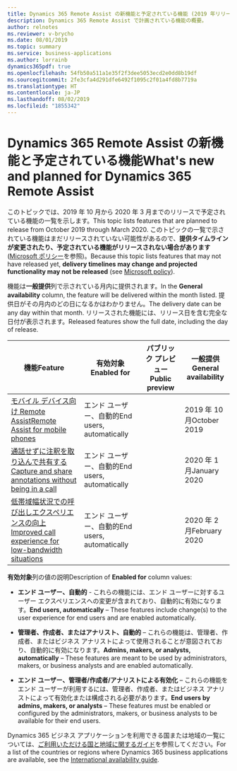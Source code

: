```yaml
---
title: Dynamics 365 Remote Assist の新機能と予定されている機能 (2019 年リリース ウェーブ 2)
description: Dynamics 365 Remote Assist で計画されている機能の概要。
author: relnotes
ms.reviewer: v-brycho
ms.date: 08/01/2019
ms.topic: summary
ms.service: business-applications
ms.author: lorrainb
dynamics365pdf: true
ms.openlocfilehash: 54fb50a511a1e35f2f3dee5053ecd2e0dd8b19df
ms.sourcegitcommit: 2fe3cfa4d291dfe6492f1095c2f01a4fd8b7719a
ms.translationtype: HT
ms.contentlocale: ja-JP
ms.lasthandoff: 08/02/2019
ms.locfileid: "1855342"
---
```

# <a name="whats-new-and-planned-for-dynamics-365-remote-assist"></a><span data-ttu-id="1b93d-103">Dynamics 365 Remote Assist の新機能と予定されている機能</span><span class="sxs-lookup"><span data-stu-id="1b93d-103">What's new and planned for Dynamics 365 Remote Assist</span></span>

<span data-ttu-id="1b93d-104">このトピックでは、2019 年 10 月から 2020 年 3 月までのリリースで予定されている機能の一覧を示します。</span><span class="sxs-lookup"><span data-stu-id="1b93d-104">This topic lists features that are planned to release from October 2019 through March 2020.</span></span> <span data-ttu-id="1b93d-105">このトピックの一覧で示されている機能はまだリリースされていない可能性があるので、**提供タイムラインが変更されたり、予定されている機能がリリースされない場合があります** ([Microsoft ポリシー](https://go.microsoft.com/fwlink/p/?linkid=2007332)を参照)。</span><span class="sxs-lookup"><span data-stu-id="1b93d-105">Because this topic lists features that may not have released yet, **delivery timelines may change and projected functionality may not be released** (see [Microsoft policy](https://go.microsoft.com/fwlink/p/?linkid=2007332)).</span></span>

<span data-ttu-id="1b93d-106">機能は**一般提供**列で示されている月内に提供されます。</span><span class="sxs-lookup"><span data-stu-id="1b93d-106">In the **General availability** column, the feature will be delivered within the month listed.</span></span> <span data-ttu-id="1b93d-107">提供日がその月内のどの日になるかはわかりません。</span><span class="sxs-lookup"><span data-stu-id="1b93d-107">The delivery date can be any day within that month.</span></span> <span data-ttu-id="1b93d-108">リリースされた機能には、リリース日を含む完全な日付が表示されます。</span><span class="sxs-lookup"><span data-stu-id="1b93d-108">Released features show the full date, including the day of release.</span></span> 

| <span data-ttu-id="1b93d-109">機能</span><span class="sxs-lookup"><span data-stu-id="1b93d-109">Feature</span></span>    | <span data-ttu-id="1b93d-110">有効対象</span><span class="sxs-lookup"><span data-stu-id="1b93d-110">Enabled for</span></span>    |  <span data-ttu-id="1b93d-111">パブリック プレビュー</span><span class="sxs-lookup"><span data-stu-id="1b93d-111">Public preview</span></span> | <span data-ttu-id="1b93d-112">一般提供</span><span class="sxs-lookup"><span data-stu-id="1b93d-112">General availability</span></span> | 
| ---------- |---------------- | --------------- |-------------- |
| [<span data-ttu-id="1b93d-113">モバイル デバイス向け Remote Assist</span><span class="sxs-lookup"><span data-stu-id="1b93d-113">Remote Assist for mobile phones</span></span>](remote-assist-mobile-phones.md) | <span data-ttu-id="1b93d-114">エンド ユーザー、自動的</span><span class="sxs-lookup"><span data-stu-id="1b93d-114">End users, automatically</span></span>|| <span data-ttu-id="1b93d-115">2019 年 10 月</span><span class="sxs-lookup"><span data-stu-id="1b93d-115">October 2019</span></span>|  
| [<span data-ttu-id="1b93d-116">通話せずに注釈を取り込んで共有する</span><span class="sxs-lookup"><span data-stu-id="1b93d-116">Capture and share annotations without being in a call</span></span>](capture-share-annotations-without-being-call.md) | <span data-ttu-id="1b93d-117">エンド ユーザー、自動的</span><span class="sxs-lookup"><span data-stu-id="1b93d-117">End users, automatically</span></span>|| <span data-ttu-id="1b93d-118">2020 年 1 月</span><span class="sxs-lookup"><span data-stu-id="1b93d-118">January 2020</span></span>|  
| [<span data-ttu-id="1b93d-119">低帯域幅状況での呼び出しエクスペリエンスの向上</span><span class="sxs-lookup"><span data-stu-id="1b93d-119">Improved call experience for low-bandwidth situations</span></span>](improved-call-experience-low-bandwidth-situations.md) | <span data-ttu-id="1b93d-120">エンド ユーザー、自動的</span><span class="sxs-lookup"><span data-stu-id="1b93d-120">End users, automatically</span></span>|| <span data-ttu-id="1b93d-121">2020 年 2 月</span><span class="sxs-lookup"><span data-stu-id="1b93d-121">February 2020</span></span>|  

<span data-ttu-id="1b93d-122">**有効対象**列の値の説明</span><span class="sxs-lookup"><span data-stu-id="1b93d-122">Description of **Enabled for** column values:</span></span>

- <span data-ttu-id="1b93d-123">**エンド ユーザー、自動的** - これらの機能には、エンド ユーザーに対するユーザー エクスペリエンスへの変更が含まれており、自動的に有効になります。</span><span class="sxs-lookup"><span data-stu-id="1b93d-123">**End users, automatically** – These features include change(s) to the user experience for end users and are enabled automatically.</span></span>

- <span data-ttu-id="1b93d-124">**管理者、作成者、またはアナリスト、自動的** – これらの機能は、管理者、作成者、またはビジネス アナリストによって使用されることが意図されており、自動的に有効になります。</span><span class="sxs-lookup"><span data-stu-id="1b93d-124">**Admins, makers, or analysts, automatically**  – These features are meant to be used by administrators, makers, or business analysts and are enabled automatically.</span></span>

- <span data-ttu-id="1b93d-125">**エンド ユーザー、管理者/作成者/アナリストによる有効化** – これらの機能をエンド ユーザーが利用するには、管理者、作成者、またはビジネス アナリストによって有効化または構成される必要があります。</span><span class="sxs-lookup"><span data-stu-id="1b93d-125">**End users by admins, makers, or analysts** – These features must be enabled or configured by the administrators, makers, or business analysts to be available for their end users.</span></span>


<span data-ttu-id="1b93d-126">Dynamics 365 ビジネス アプリケーションを利用できる国または地域の一覧については、[ご利用いただける国と地域に関するガイド](https://aka.ms/dynamics_365_international_availability_deck)を参照してください。</span><span class="sxs-lookup"><span data-stu-id="1b93d-126">For a list of the countries or regions where Dynamics 365 business applications are available, see the [International availability guide](https://aka.ms/dynamics_365_international_availability_deck).</span></span> 
